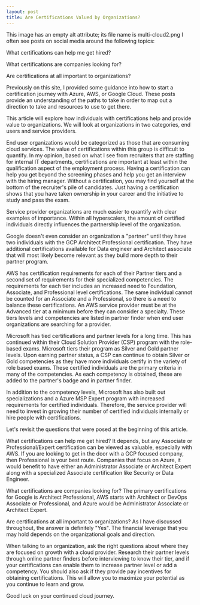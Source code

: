 ```yaml
---
layout: post
title: Are Certifications Valued by Organizations?
---
```


This image has an empty alt attribute; its file name is multi-cloud2.png
I often see posts on social media around the following topics:

What certifications can help me get hired?

What certifications are companies looking for?

Are certifications at all important to organizations?

Previously on this site, I provided some guidance into how to start a certification journey with Azure, AWS, or Google Cloud.   These posts provide an understanding of the paths to take in order to map out a direction to take and resources to use to get there. 

This article will explore how individuals with certifications help and provide value to organizations. We will look at organizations in two categories, end users and service providers. 

End user organizations would be categorized as those that are consuming cloud services. The value of certifications within this group is difficult to quantify. In my opinion, based on what I see from recruiters that are staffing for internal IT departments, certifications are important at least within the qualification aspect of the employment process. Having a certification can help you get beyond the screening phases and help you get an interview with the hiring manager. Without a certification, you may find yourself at the bottom of the recruiter's pile of candidates. Just having a certification shows that you have taken ownership in your career and the initiative to study and pass the exam. 

Service provider organizations are much easier to quantify with clear examples of importance. Within all hyperscalers, the amount of certified individuals directly influences the partnership level of the organization. 

Google doesn't even consider an organization a "partner" until they have two individuals with the GCP Architect Professional certification. They have additional certifications available for Data engineer and Architect associate that will most likely become relevant as they build more depth to their partner program. 

AWS has certification requirements for each of their Partner tiers and a second set of requirements for their specialized competencies. The requirements for each tier includes an increased need to Foundation, Associate, and Professional level certifications. The same individual cannot be counted for an Associate and a Professional, so there is a need to balance these certifications. An AWS service provider must be at the Advanced tier at a minimum before they can consider a specialty. These tiers levels and competencies are listed in partner finder when end user organizations are searching for a provider. 

Microsoft has tied certifications and partner levels for a long time. This has continued within their Cloud Solution Provider (CSP) program with the role-based exams. Microsoft tiers their program as Silver and Gold partner levels. Upon earning partner status, a CSP can continue to obtain Silver or Gold competencies as they have more individuals certify in the variety of role based exams. These certified individuals are the primary criteria in many of the competencies. As each competency is obtained, these are added to the partner's badge and in partner finder. 

In addition to the competency levels, Microsoft has also built out specializations and a Azure MSP Expert program with increased requirements for certified individuals. Therefore, the service provider will need to invest in growing their number of certified individuals internally or hire people with certifications. 

Let's revisit the questions that were posed at the beginning of this article. 

What certifications can help me get hired?  It depends, but any Associate or Professional/Expert certification can be viewed as valuable, especially with AWS. If you are looking to get in the door with a GCP focused company, then Professional is your best route. Companies that focus on Azure, it would benefit to have either an Administrator Associate or Architect Expert along with a specialized Associate certification like Security or Data Engineer. 

What certifications are companies looking for?  The primary certifications for Google is Architect Professional, AWS starts with Architect or DevOps Associate or Professional, and Azure would be Administrator Associate or Architect Expert. 

Are certifications at all important to organizations? As I have discussed throughout, the answer is definitely "Yes". The financial leverage that you may hold depends on the organizational goals and direction. 

When talking to an organization, ask the right questions about where they are focused on growth with a cloud provider. Research their partner levels through online partner finders before interviewing to know their tier, and if your certifications can enable them to increase partner level or add a competency.  You should also ask if they provide pay incentives for obtaining certifications. This will allow you to maximize your potential as you continue to learn and grow. 

Good luck on your continued cloud journey. 

﻿

